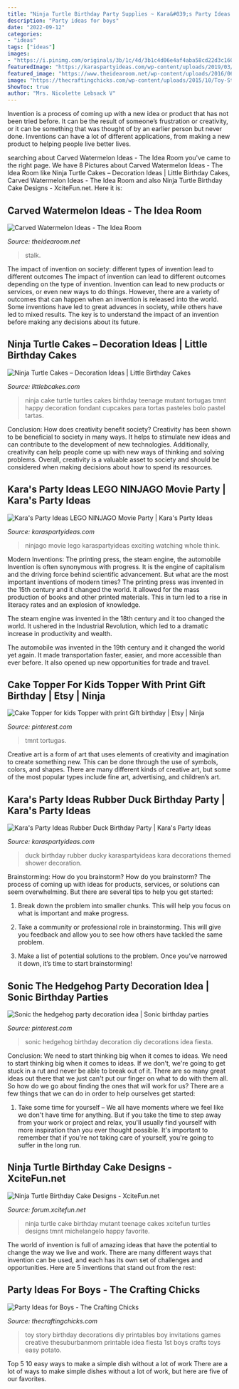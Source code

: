 ```yaml
---
title: "Ninja Turtle Birthday Party Supplies ~ Kara&#039;s Party Ideas Rubber Duck Birthday Party"
description: "Party ideas for boys"
date: "2022-09-12"
categories:
- "ideas"
tags: ["ideas"]
images:
- "https://i.pinimg.com/originals/3b/1c/4d/3b1c4d06e4af4aba58cd22d3c160e47b.jpg"
featuredImage: "https://karaspartyideas.com/wp-content/uploads/2019/03/Rubber-Duck-Birthday-Party-via-Karas-Party-Ideas-KarasPartyIdeas.com11.jpg"
featured_image: "https://www.theidearoom.net/wp-content/uploads/2016/06/image-1.jpg"
image: "https://thecraftingchicks.com/wp-content/uploads/2015/10/Toy-Story-Birthday-Party-Ideas.jpg"
ShowToc: true
author: "Mrs. Nicolette Lebsack V"
---
```



Invention is a process of coming up with a new idea or product that has not been tried before. It can be the result of someone’s frustration or creativity, or it can be something that was thought of by an earlier person but never done. Inventions can have a lot of different applications, from making a new product to helping people live better lives.

	

		
searching about Carved Watermelon Ideas - The Idea Room you've came to the right page. We have 8 Pictures about Carved Watermelon Ideas - The Idea Room like Ninja Turtle Cakes – Decoration Ideas | Little Birthday Cakes, Carved Watermelon Ideas - The Idea Room and also Ninja Turtle Birthday Cake Designs - XciteFun.net. Here it is:
		
    
## Carved Watermelon Ideas - The Idea Room

<img loading=lazy src="https://www.theidearoom.net/wp-content/uploads/2016/06/image-1.jpg" onerror="this.onerror=null;this.src='https://tse1.mm.bing.net/th?id=OIP._WDebDxb3SZ6h_P9mH-ItwHaJ4&amp;pid=15.1';" alt="Carved Watermelon Ideas - The Idea Room">

_Source: theidearoom.net_

>stalk. 

	

The impact of invention on society: different types of invention lead to different outcomes
The impact of invention can lead to different outcomes depending on the type of invention. Invention can lead to new products or services, or even new ways to do things. However, there are a variety of outcomes that can happen when an invention is released into the world. Some inventions have led to great advances in society, while others have led to mixed results. The key is to understand the impact of an invention before making any decisions about its future.

    
## Ninja Turtle Cakes – Decoration Ideas | Little Birthday Cakes

<img loading=lazy src="http://www.littlebcakes.com/wp-content/uploads/2014/01/Teenage-Mutant-Ninja-Turtles-Birthday-Cake.jpg" onerror="this.onerror=null;this.src='https://tse2.mm.bing.net/th?id=OIP.OkL-67KTta2eDNEeaAo_5wHaKC&amp;pid=15.1';" alt="Ninja Turtle Cakes – Decoration Ideas | Little Birthday Cakes">

_Source: littlebcakes.com_

>ninja cake turtle turtles cakes birthday teenage mutant tortugas tmnt happy decoration fondant cupcakes para tortas pasteles bolo pastel tartas. 

	

Conclusion: How does creativity benefit society?
Creativity has been shown to be beneficial to society in many ways. It helps to stimulate new ideas and can contribute to the development of new technologies. Additionally, creativity can help people come up with new ways of thinking and solving problems. Overall, creativity is a valuable asset to society and should be considered when making decisions about how to spend its resources.

    
## Kara&#039;s Party Ideas LEGO NINJAGO Movie Party | Kara&#039;s Party Ideas

<img loading=lazy src="http://karaspartyideas.com/wp-content/uploads/2017/09/NINJAGO-LEGO-Movie-Party-by-Karas-Party-Ideas-KarasPartyIdeas.com-2.jpg" onerror="this.onerror=null;this.src='https://tse3.mm.bing.net/th?id=OIP.l1ZvGXoaZZQwsxy-3J0tZwHaKt&amp;pid=15.1';" alt="Kara&#039;s Party Ideas LEGO NINJAGO Movie Party | Kara&#039;s Party Ideas">

_Source: karaspartyideas.com_

>ninjago movie lego karaspartyideas exciting watching whole think. 

	

Modern Inventions: The printing press, the steam engine, the automobile
Invention is often synonymous with progress. It is the engine of capitalism and the driving force behind scientific advancement. But what are the most important inventions of modern times?
The printing press was invented in the 15th century and it changed the world. It allowed for the mass production of books and other printed materials. This in turn led to a rise in literacy rates and an explosion of knowledge.

The steam engine was invented in the 18th century and it too changed the world. It ushered in the Industrial Revolution, which led to a dramatic increase in productivity and wealth.

The automobile was invented in the 19th century and it changed the world yet again. It made transportation faster, easier, and more accessible than ever before. It also opened up new opportunities for trade and travel.

    
## Cake Topper For Kids Topper With Print Gift Birthday | Etsy | Ninja

<img loading=lazy src="https://i.pinimg.com/originals/cb/7f/de/cb7fde05df87ed24e71f333010aa71d0.jpg" onerror="this.onerror=null;this.src='https://tse1.mm.bing.net/th?id=OIP.NHoC1gp3LCnLwuy5Yc1nCAHaKg&amp;pid=15.1';" alt="Cake Topper for kids Topper with print Gift birthday | Etsy | Ninja">

_Source: pinterest.com_

>tmnt tortugas. 

	

Creative art is a form of art that uses elements of creativity and imagination to create something new. This can be done through the use of symbols, colors, and shapes. There are many different kinds of creative art, but some of the most popular types include fine art, advertising, and children’s art.

    
## Kara&#039;s Party Ideas Rubber Duck Birthday Party | Kara&#039;s Party Ideas

<img loading=lazy src="https://karaspartyideas.com/wp-content/uploads/2019/03/Rubber-Duck-Birthday-Party-via-Karas-Party-Ideas-KarasPartyIdeas.com11.jpg" onerror="this.onerror=null;this.src='https://tse1.mm.bing.net/th?id=OIP.4T6PGZZz6uCp3lu7pQ8BaQHaLF&amp;pid=15.1';" alt="Kara&#039;s Party Ideas Rubber Duck Birthday Party | Kara&#039;s Party Ideas">

_Source: karaspartyideas.com_

>duck birthday rubber ducky karaspartyideas kara decorations themed shower decoration. 

	

Brainstorming: How do you brainstorm?
How do you brainstorm? The process of coming up with ideas for products, services, or solutions can seem overwhelming. But there are several tips to help you get started:
1. Break down the problem into smaller chunks. This will help you focus on what is important and make progress.

2. Take a community or professional role in brainstorming. This will give you feedback and allow you to see how others have tackled the same problem.

3. Make a list of potential solutions to the problem. Once you’ve narrowed it down, it’s time to start brainstorming!

    
## Sonic The Hedgehog Party Decoration Idea | Sonic Birthday Parties

<img loading=lazy src="https://i.pinimg.com/originals/3b/1c/4d/3b1c4d06e4af4aba58cd22d3c160e47b.jpg" onerror="this.onerror=null;this.src='https://tse4.mm.bing.net/th?id=OIP.eg4i4USKipHZVUdJJFzJVgHaJ4&amp;pid=15.1';" alt="Sonic the hedgehog party decoration idea | Sonic birthday parties">

_Source: pinterest.com_

>sonic hedgehog birthday decoration diy decorations idea fiesta. 

	

Conclusion: We need to start thinking big when it comes to ideas.
We need to start thinking big when it comes to ideas. If we don't, we're going to get stuck in a rut and never be able to break out of it. There are so many great ideas out there that we just can't put our finger on what to do with them all. So how do we go about finding the ones that will work for us? There are a few things that we can do in order to help ourselves get started: 
1) Take some time for yourself – We all have moments where we feel like we don't have time for anything. But if you take the time to step away from your work or project and relax, you'll usually find yourself with more inspiration than you ever thought possible. It's important to remember that if you're not taking care of yourself, you're going to suffer in the long run.

    
## Ninja Turtle Birthday Cake Designs - XciteFun.net

<img loading=lazy src="https://img.xcitefun.net/users/2015/01/372356,xcitefun-ninja-turtle-cakes-4.jpg" onerror="this.onerror=null;this.src='https://tse4.mm.bing.net/th?id=OIP.RCwbMOIt2bWt1KJFh5Qq2QHaJ6&amp;pid=15.1';" alt="Ninja Turtle Birthday Cake Designs - XciteFun.net">

_Source: forum.xcitefun.net_

>ninja turtle cake birthday mutant teenage cakes xcitefun turtles designs tmnt michelangelo happy favorite. 

	

The world of invention is full of amazing ideas that have the potential to change the way we live and work. There are many different ways that invention can be used, and each has its own set of challenges and opportunities. Here are 5 inventions that stand out from the rest:

    
## Party Ideas For Boys - The Crafting Chicks

<img loading=lazy src="https://thecraftingchicks.com/wp-content/uploads/2015/10/Toy-Story-Birthday-Party-Ideas.jpg" onerror="this.onerror=null;this.src='https://tse2.mm.bing.net/th?id=OIP.xRyGteYGzyjXUKttb3CcYwHaK_&amp;pid=15.1';" alt="Party Ideas for Boys - The Crafting Chicks">

_Source: thecraftingchicks.com_

>toy story birthday decorations diy printables boy invitations games creative thesuburbanmom printable idea fiesta 1st boys crafts toys easy potato. 

	

Top 5 10 easy ways to make a simple dish without a lot of work
There are a lot of ways to make simple dishes without a lot of work, but here are five of our favorites.

